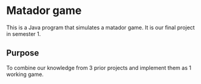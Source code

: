 # Matador game
This is a Java program that simulates a matador game. It is our final project in semester 1. 

## Purpose
To combine our knowledge from 3 prior projects and implement them as 1 working game.
